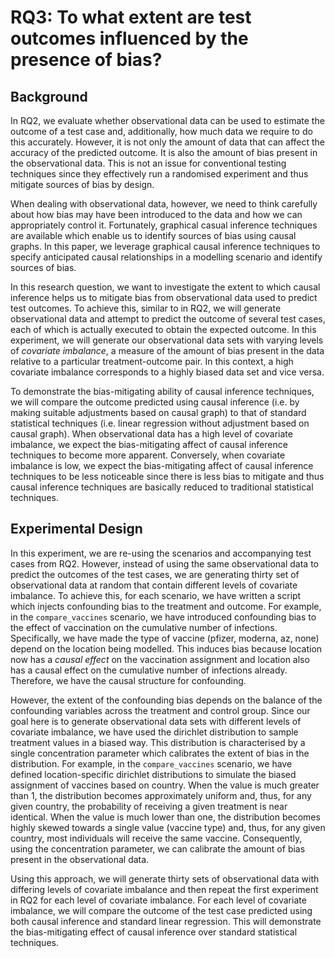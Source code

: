 # RQ3: To what extent are test outcomes influenced by the presence of bias?

## Background
In RQ2, we evaluate whether observational data can be used to estimate the outcome of a test case and,
additionally, how much data we require to do this accurately. However, it is not only the amount of data
that can affect the accuracy of the predicted outcome. It is also the amount of bias present in the observational
data. This is not an issue for conventional testing techniques since they effectively run a 
randomised experiment and thus mitigate sources of bias by design.

When dealing with observational data, however, we need to think carefully about how bias may have been introduced to the
data and how we can appropriately control it. Fortunately, graphical casual inference techniques are available which
enable us to identify sources of bias using causal graphs. In this paper, we leverage graphical causal inference
techniques to specify anticipated causal relationships in a modelling scenario and identify sources of bias.

In this research question, we want to investigate the extent to which causal inference helps us to mitigate bias 
from observational data used to predict test outcomes. To achieve this, similar to in RQ2, we will generate 
observational data and attempt to predict the outcome of several test cases, each of which is actually executed to
obtain the expected outcome. In this experiment, we will generate our observational data sets with 
varying levels of *covariate imbalance*, a measure of the amount of bias present in the data relative to a particular
treatment-outcome pair. In this context, a high covariate imbalance corresponds to a highly biased data set and vice
versa. 

To demonstrate the bias-mitigating ability of causal inference techniques, we will compare the outcome predicted
using causal inference (i.e. by making suitable adjustments based on causal graph) to that of standard statistical 
techniques (i.e. linear regression without adjustment based on causal graph). When observational data has a high level
of covariate imbalance, we expect the bias-mitigating affect of causal inference techniques to become more apparent.
Conversely, when covariate imbalance is low, we expect the bias-mitigating affect of causal inference techniques to be 
less noticeable since there is less bias to mitigate and thus causal inference techniques are basically reduced to 
traditional statistical techniques.

## Experimental Design
In this experiment, we are re-using the scenarios and accompanying test cases from RQ2. However, instead of using the
same observational data to predict the outcomes of the test cases, we are generating thirty set of observational data
at random that contain different levels of covariate imbalance. To achieve this, for each scenario, we have written a
script which injects confounding bias to the treatment and outcome. For example, in the `compare_vaccines` scenario, we
have introduced confounding bias to the effect of vaccination on the cumulative number of infections. Specifically, we
have made the type of vaccine (pfizer, moderna, az, none) depend on the location being modelled. This induces bias
because location now has a *causal effect* on the vaccination assignment and location also has a causal effect on the 
cumulative number of infections already. Therefore, we have the causal structure for confounding.

However, the extent of the confounding bias depends on the balance of the confounding variables across the treatment
and control group. Since our goal here is to generate observational data sets with different levels of covariate
imbalance, we have used the dirichlet distribution to sample treatment values in a biased way. This distribution is
characterised by a single concentration parameter which calibrates the extent of bias in the distribution. For example,
in the `compare_vaccines` scenario, we have defined location-specific dirichlet distributions to simulate the biased
assignment of vaccines based on country. When the value is much greater than 1, the distribution becomes approximately 
uniform and, thus, for any given country, the probability of receiving a given treatment is near identical. When the 
value is much lower than one, the distribution becomes highly skewed towards a single value (vaccine type) and, thus,
for any given country, most individuals will receive the same vaccine. Consequently, using the concentration parameter,
we can calibrate the amount of bias present in the observational data.

Using this approach, we will generate thirty sets of observational data with differing levels of covariate imbalance and
then repeat the first experiment in RQ2 for each level of covariate imbalance. For each level of covariate imbalance,
we will compare the outcome of the test case predicted using both causal inference and standard linear regression. This
will demonstrate the bias-mitigating effect of causal inference over standard statistical techniques.
